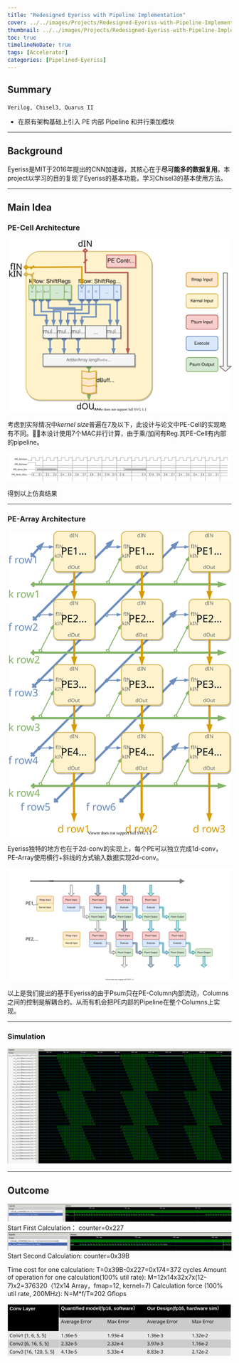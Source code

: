 ```yaml
---
title: "Redesigned Eyeriss with Pipeline Implementation"
cover: ../../images/Projects/Redesigned-Eyeriss-with-Pipeline-Implementation/PEPipeline.svg
thumbnail: ../../images/Projects/Redesigned-Eyeriss-with-Pipeline-Implementation/PE2.svg
toc: true
timelineNoDate: true
tags: [Accelerator]
categories: [Pipelined-Eyeriss]
---
```

## Summary

`Verilog, Chisel3, Quarus II`

+ 在原有架构基础上引⼊ PE 内部 Pipeline 和并⾏乘加模块

<!-- more -->

---

## Background

Eyeriss是MIT于2016年提出的CNN加速器，其核心在于**尽可能多的数据复用**。本project以学习的目的复现了Eyeriss的基本功能，学习Chisel3的基本使用方法。

---

## Main Idea

### PE-Cell Architecture

![](../../images/Projects/Redesigned-Eyeriss-with-Pipeline-Implementation/PEcell.svg)

考虑到实际情况中*kernel size*普遍在7及以下，此设计与论文中PE-Cell的实现略有不同。本设计使用7个MAC并行计算，由于乘/加间有Reg.其PE-Cell有内部的pipeline。

![](../../images/Projects/Redesigned-Eyeriss-with-Pipeline-Implementation/wave.svg)

得到以上仿真结果

---

### PE-Array Architecture

![](../../images/Projects/Redesigned-Eyeriss-with-Pipeline-Implementation/1d->2d.svg)

Eyeriss独特的地方也在于2d-conv的实现上，每个PE可以独立完成1d-conv，PE-Array使用横行+斜线的方式输入数据实现2d-conv。

![](../../images/Projects/Redesigned-Eyeriss-with-Pipeline-Implementation/PEPipeline.svg)

以上是我们提出的基于Eyeriss的由于Psum只在PE-Column内部流动，Columns之间的控制是解耦合的。从而有机会把PE内部的Pipeline在整个Columns上实现。

---

### Simulation

![](../../images/Projects/Redesigned-Eyeriss-with-Pipeline-Implementation/Picture2.png)

---

## Outcome

![](../../images/Projects/Redesigned-Eyeriss-with-Pipeline-Implementation/Picture3.png)
Start First Calculation： counter=0x227
![](../../images/Projects/Redesigned-Eyeriss-with-Pipeline-Implementation/Picture4.png)
Start Second Calculation:  counter=0x39B

Time cost for one calculation: T=0x39B-0x227=0x174=372 cycles
Amount of operation for one calculation(100% util rate): M=12x14x32x7x(12-7)x2=376320（12x14 Array，fmap=12, kernel=7)
Calculation force (100% util rate, 200MHz): N=M*f/T≈202 Gflops

![](../../images/Projects/Redesigned-Eyeriss-with-Pipeline-Implementation/Picture5.svg)

